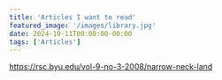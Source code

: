 ```yaml
---
title: 'Articles I want to read'
featured_image: '/images/library.jpg'
date: 2024-10-11T00:00:00-00:00
tags: ['Articles']
---
```




https://rsc.byu.edu/vol-9-no-3-2008/narrow-neck-land